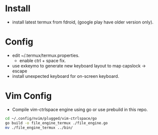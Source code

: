 # Install
* install latest termux from fdroid, (google play have older version only).
# Config
* edit ~/.termux/termux.properties.
    * enable ctrl + space fix.
* use exkeymo to generate new keyboard layout to map capslock -> escape
* install unexpected keyboard for on-screen keyboard.

# Vim Config
* Compile vim-ctrlspace engine using go or use prebuild in this repo.
```bash
cd ~/.config/nvim/plugged/vim-ctrlspace/go
go build -o file_engine_termux ./file_engine.go
mv ./file_engine_termux ../bin/
```
